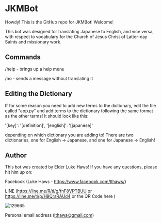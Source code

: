 # JKMBot

Howdy! This is the GitHub repo for JKMBot! Welcome! 

This bot was designed for translating Japanese to English, and vice versa, with respect to vocabulary for the Church of Jesus Christ of Latter-day Saints and missionary work. 

## Commands
/help - brings up a help menu

/no - sends a message without translating it

## Editing the Dictionary
If for some reason you need to add new terms to the dictionary, edit the file called "app.py" and add terms to the dictionary following the same format as the other terms! It should look like this:

  '[key]': '[definition]',
  '[english]': '[japanese]'
  
depending on which dictionary you are adding to! There are two dictionaries, one for English -> Japanese, and one for Japanese -> English!

## Author
This bot was created by Elder Luke Haws! If you have any questions, please hit him up on:

Facebook (Luke Haws - https://www.facebook.com/lthaws/)

LINE (https://line.me/R/ti/g/fnF8VPTBUU or https://line.me/ti/p/H9QrsRAUd4 or the QR Code here )

![129665](https://github.com/user-attachments/assets/3f08a6fe-3be3-46ea-8851-76b70efa9d84)

Personal email address (lthaws@gmail.com)
